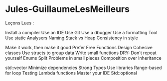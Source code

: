# Jules-GuillaumeLesMeilleurs

Leçons Lues :

Install a compiler
Use an IDE
Use Git
Use a dbugger
Use a formatting Tool
Use static Analysers
Naming
Stack vs Heap
Consistency in style

Make it work, then make it good
Prefer Free Functions
Design Cohesive classes
Use structs to group data
Write small functions
DRY: Don't repeat yourself
Enums
Split Problems in small pieces
Composition over Inheritance

std::vector
Minimize dependencies
Strong Types
Use libraries
Range-based for loop
Testing
Lambda functions
Master your IDE
Std::optional

